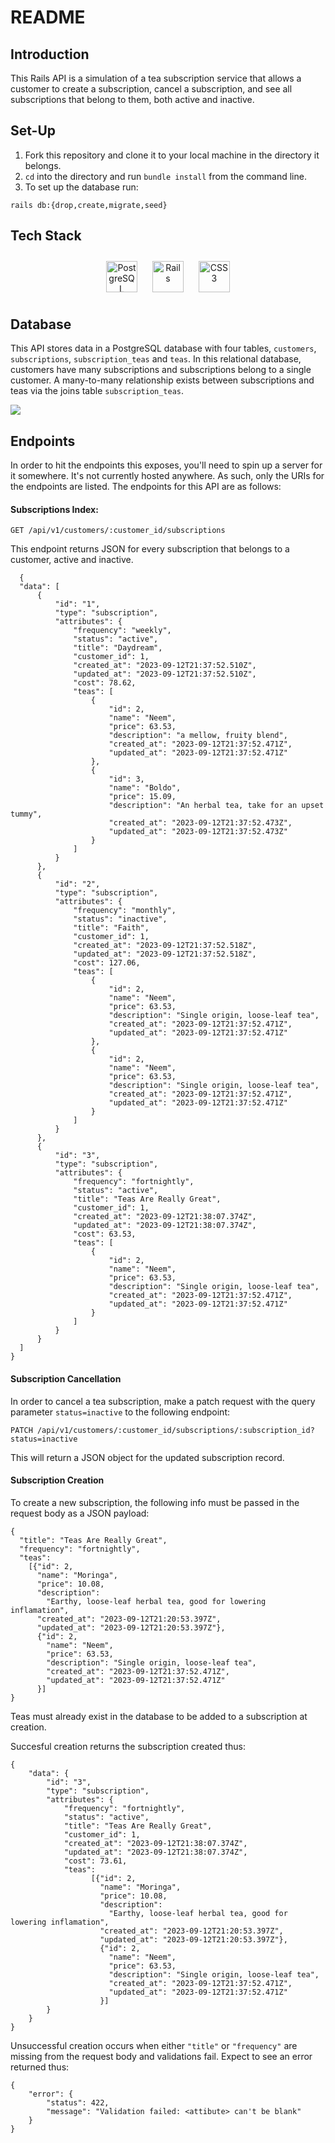 # README

## Introduction

This Rails API is a simulation of a tea subscription service that allows a customer to create a subscription, cancel a subscription, and see all subscriptions that belong to them, both active and inactive. 

## Set-Up

1. Fork this repository and clone it to your local machine in the directory it belongs. 
2. `cd` into the directory and run `bundle install` from the command line. 
3. To set up the database run:
```
rails db:{drop,create,migrate,seed}
```

## Tech Stack
  
<div align="center">  
    <a href="https://www.postgresql.org/" target="_blank"><img style="margin: 10px" src="https://profilinator.rishav.dev/skills-assets/postgresql-original-wordmark.svg" alt="PostgreSQL" height="50" /></a>  
    <a href="https://rubyonrails.org/" target="_blank"><img style="margin: 10px" src="https://profilinator.rishav.dev/skills-assets/rails-original-wordmark.svg" alt="Rails" height="50" /></a>  
    <a href="https://www.ruby-lang.org/en/" target="_blank"><img style="margin: 10px" src="https://profilinator.rishav.dev/skills-assets/ruby-original-wordmark.svg" alt="CSS3" height="50" /></a>   
</div>

## Database
This API stores data in a PostgreSQL database with four tables, `customers`, `subscriptions`, `subscription_teas` and `teas`. In this relational database, customers have many subscriptions and subscriptions belong to a single customer. A 
many-to-many relationship exists between subscriptions and teas via the joins table `subscription_teas`.

![](./database_schema.png)

## Endpoints
In order to hit the endpoints this exposes, you'll need to spin up a server for it somewhere. It's not currently hosted anywhere. As such, only the URIs for the endpoints are listed.
The endpoints for this API are as follows: 

#### Subscriptions Index: 

```
GET /api/v1/customers/:customer_id/subscriptions
```
This endpoint returns JSON for every subscription that belongs to a customer, active and inactive. 

  ```
    {
    "data": [
        {
            "id": "1",
            "type": "subscription",
            "attributes": {
                "frequency": "weekly",
                "status": "active",
                "title": "Daydream",
                "customer_id": 1,
                "created_at": "2023-09-12T21:37:52.510Z",
                "updated_at": "2023-09-12T21:37:52.510Z",
                "cost": 78.62,
                "teas": [
                    {
                        "id": 2,
                        "name": "Neem",
                        "price": 63.53,
                        "description": "a mellow, fruity blend",
                        "created_at": "2023-09-12T21:37:52.471Z",
                        "updated_at": "2023-09-12T21:37:52.471Z"
                    },
                    {
                        "id": 3,
                        "name": "Boldo",
                        "price": 15.09,
                        "description": "An herbal tea, take for an upset tummy",
                        "created_at": "2023-09-12T21:37:52.473Z",
                        "updated_at": "2023-09-12T21:37:52.473Z"
                    }
                ]
            }
        },
        {
            "id": "2",
            "type": "subscription",
            "attributes": {
                "frequency": "monthly",
                "status": "inactive",
                "title": "Faith",
                "customer_id": 1,
                "created_at": "2023-09-12T21:37:52.518Z",
                "updated_at": "2023-09-12T21:37:52.518Z",
                "cost": 127.06,
                "teas": [
                    {
                        "id": 2,
                        "name": "Neem",
                        "price": 63.53,
                        "description": "Single origin, loose-leaf tea",
                        "created_at": "2023-09-12T21:37:52.471Z",
                        "updated_at": "2023-09-12T21:37:52.471Z"
                    },
                    {
                        "id": 2,
                        "name": "Neem",
                        "price": 63.53,
                        "description": "Single origin, loose-leaf tea",
                        "created_at": "2023-09-12T21:37:52.471Z",
                        "updated_at": "2023-09-12T21:37:52.471Z"
                    }
                ]
            }
        },
        {
            "id": "3",
            "type": "subscription",
            "attributes": {
                "frequency": "fortnightly",
                "status": "active",
                "title": "Teas Are Really Great",
                "customer_id": 1,
                "created_at": "2023-09-12T21:38:07.374Z",
                "updated_at": "2023-09-12T21:38:07.374Z",
                "cost": 63.53,
                "teas": [
                    {
                        "id": 2,
                        "name": "Neem",
                        "price": 63.53,
                        "description": "Single origin, loose-leaf tea",
                        "created_at": "2023-09-12T21:37:52.471Z",
                        "updated_at": "2023-09-12T21:37:52.471Z"
                    }
                ]
            }
        }
    ]
}
```

#### Subscription Cancellation
In order to cancel a tea subscription, make a patch request with the query parameter `status=inactive` to the following endpoint: 

```
PATCH /api/v1/customers/:customer_id/subscriptions/:subscription_id?status=inactive
```
This will return a JSON object for the updated subscription record. 

#### Subscription Creation
To create a new subscription, the following info must be passed in the request body as a JSON payload: 

```
{
  "title": "Teas Are Really Great",
  "frequency": "fortnightly",
  "teas":
    [{"id": 2,
      "name": "Moringa",
      "price": 10.08,
      "description": 
        "Earthy, loose-leaf herbal tea, good for lowering inflamation",
      "created_at": "2023-09-12T21:20:53.397Z",
      "updated_at": "2023-09-12T21:20:53.397Z"}, 
      {"id": 2,
        "name": "Neem",
        "price": 63.53,
        "description": "Single origin, loose-leaf tea",
        "created_at": "2023-09-12T21:37:52.471Z",
        "updated_at": "2023-09-12T21:37:52.471Z"
      }]
}
```
Teas must already exist in the database to be added to a subscription at creation.

Succesful creation returns the subscription created thus: 
```
{
    "data": {
        "id": "3",
        "type": "subscription",
        "attributes": {
            "frequency": "fortnightly",
            "status": "active",
            "title": "Teas Are Really Great",
            "customer_id": 1,
            "created_at": "2023-09-12T21:38:07.374Z",
            "updated_at": "2023-09-12T21:38:07.374Z",
            "cost": 73.61,
            "teas":
                  [{"id": 2,
                    "name": "Moringa",
                    "price": 10.08,
                    "description": 
                      "Earthy, loose-leaf herbal tea, good for lowering inflamation",
                    "created_at": "2023-09-12T21:20:53.397Z",
                    "updated_at": "2023-09-12T21:20:53.397Z"}, 
                    {"id": 2,
                      "name": "Neem",
                      "price": 63.53,
                      "description": "Single origin, loose-leaf tea",
                      "created_at": "2023-09-12T21:37:52.471Z",
                      "updated_at": "2023-09-12T21:37:52.471Z"
                    }]
        }
    }
}
```

Unsuccessful creation occurs when either `"title"` or `"frequency"` are missing from the request body and validations fail. Expect to see an error returned thus:
```
{
    "error": {
        "status": 422,
        "message": "Validation failed: <attibute> can't be blank"
    }
}
```